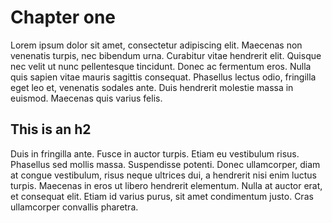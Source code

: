 # Chapter one
 
Lorem ipsum dolor sit amet, consectetur adipiscing elit. Maecenas non venenatis turpis, nec bibendum urna. Curabitur vitae hendrerit elit. Quisque nec velit ut nunc pellentesque tincidunt. Donec ac fermentum eros. Nulla quis sapien vitae mauris sagittis consequat. Phasellus lectus odio, fringilla eget leo et, venenatis sodales ante. Duis hendrerit molestie massa in euismod. Maecenas quis varius felis.

## This is an h2

Duis in fringilla ante. Fusce in auctor turpis. Etiam eu vestibulum risus. Phasellus sed mollis massa. Suspendisse potenti. Donec ullamcorper, diam at congue vestibulum, risus neque ultrices dui, a hendrerit nisi enim luctus turpis. Maecenas in eros ut libero hendrerit elementum. Nulla at auctor erat, et consequat elit. Etiam id varius purus, sit amet condimentum justo. Cras ullamcorper convallis pharetra.
